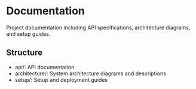 # Documentation

Project documentation including API specifications, architecture diagrams, and setup guides.

## Structure

- api/: API documentation
- architecture/: System architecture diagrams and descriptions
- setup/: Setup and deployment guides